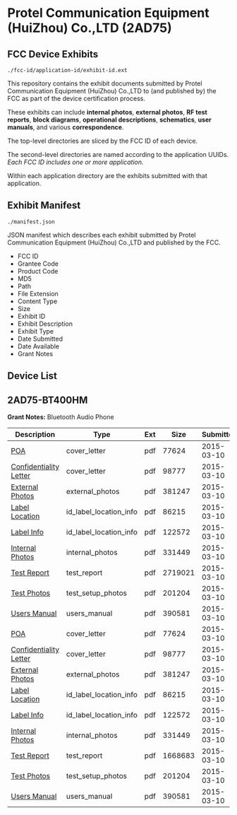 # Protel Communication Equipment (HuiZhou) Co.,LTD (2AD75)
## FCC Device Exhibits

```
./fcc-id/application-id/exhibit-id.ext
```

This repository contains the exhibit documents submitted by Protel Communication Equipment (HuiZhou) Co.,LTD to (and published by) the FCC as part of the device certification process.

These exhibits can include **internal photos**, **external photos**, **RF test reports**, **block diagrams**, **operational descriptions**, **schematics**, **user manuals**, and various **correspondence**.

The top-level directories are sliced by the FCC ID of each device.

The second-level directories are named according to the application UUIDs. *Each FCC ID includes one or more application.*

Within each application directory are the exhibits submitted with that application. 

## Exhibit Manifest

```
./manifest.json
```

JSON manifest which describes each exhibit submitted by Protel Communication Equipment (HuiZhou) Co.,LTD and published by the FCC.

- FCC ID
- Grantee Code
- Product Code
- MD5
- Path
- File Extension
- Content Type
- Size
- Exhibit ID
- Exhibit Description
- Exhibit Type
- Date Submitted
- Date Available
- Grant Notes

## Device List
## 2AD75-BT400HM
**Grant Notes:** Bluetooth Audio Phone

| Description | Type | Ext | Size | Submitted | Available |
| ----------- | ---- | --- | ---- | --------- | --------- |
| [POA](2AD75-BT400HM/371fbff1b4fab6358333e9501c51eab9/2551439.pdf) | cover_letter | pdf | 77624 | 2015-03-10 | 2015-03-10 |
| [Confidentiality Letter](2AD75-BT400HM/371fbff1b4fab6358333e9501c51eab9/2551440.pdf) | cover_letter | pdf | 98777 | 2015-03-10 | 2015-03-10 |
| [External Photos](2AD75-BT400HM/371fbff1b4fab6358333e9501c51eab9/2551438.pdf) | external_photos | pdf | 381247 | 2015-03-10 | 2015-03-10 |
| [Label Location](2AD75-BT400HM/371fbff1b4fab6358333e9501c51eab9/2551442.pdf) | id_label_location_info | pdf | 86215 | 2015-03-10 | 2015-03-10 |
| [Label Info](2AD75-BT400HM/371fbff1b4fab6358333e9501c51eab9/2551443.pdf) | id_label_location_info | pdf | 122572 | 2015-03-10 | 2015-03-10 |
| [Internal Photos](2AD75-BT400HM/371fbff1b4fab6358333e9501c51eab9/2551441.pdf) | internal_photos | pdf | 331449 | 2015-03-10 | 2015-03-10 |
| [Test Report](2AD75-BT400HM/371fbff1b4fab6358333e9501c51eab9/2551437.pdf) | test_report | pdf | 2719021 | 2015-03-10 | 2015-03-10 |
| [Test Photos](2AD75-BT400HM/371fbff1b4fab6358333e9501c51eab9/2551444.pdf) | test_setup_photos | pdf | 201204 | 2015-03-10 | 2015-03-10 |
| [Users Manual](2AD75-BT400HM/371fbff1b4fab6358333e9501c51eab9/2551445.pdf) | users_manual | pdf | 390581 | 2015-03-10 | 2015-03-10 |
| [POA](2AD75-BT400HM/04e839d6db237732208412fa769ec5cc/2551439.pdf) | cover_letter | pdf | 77624 | 2015-03-10 | 2015-03-10 |
| [Confidentiality Letter](2AD75-BT400HM/04e839d6db237732208412fa769ec5cc/2551440.pdf) | cover_letter | pdf | 98777 | 2015-03-10 | 2015-03-10 |
| [External Photos](2AD75-BT400HM/04e839d6db237732208412fa769ec5cc/2551438.pdf) | external_photos | pdf | 381247 | 2015-03-10 | 2015-03-10 |
| [Label Location](2AD75-BT400HM/04e839d6db237732208412fa769ec5cc/2551442.pdf) | id_label_location_info | pdf | 86215 | 2015-03-10 | 2015-03-10 |
| [Label Info](2AD75-BT400HM/04e839d6db237732208412fa769ec5cc/2551443.pdf) | id_label_location_info | pdf | 122572 | 2015-03-10 | 2015-03-10 |
| [Internal Photos](2AD75-BT400HM/04e839d6db237732208412fa769ec5cc/2551441.pdf) | internal_photos | pdf | 331449 | 2015-03-10 | 2015-03-10 |
| [Test Report](2AD75-BT400HM/04e839d6db237732208412fa769ec5cc/2551449.pdf) | test_report | pdf | 1668683 | 2015-03-10 | 2015-03-10 |
| [Test Photos](2AD75-BT400HM/04e839d6db237732208412fa769ec5cc/2551444.pdf) | test_setup_photos | pdf | 201204 | 2015-03-10 | 2015-03-10 |
| [Users Manual](2AD75-BT400HM/04e839d6db237732208412fa769ec5cc/2551445.pdf) | users_manual | pdf | 390581 | 2015-03-10 | 2015-03-10 |
